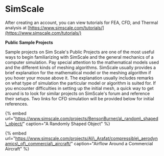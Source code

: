 # SimScale

After creating an account, you can view tutorials for FEA, CFD, and Thermal analysis at [https://www.simscale.com/tutorials/](https://www.simscale.com/tutorials/)

**Public Sample Projects**

Sample projects on Sim Scale's Public Projects are one of the most useful ways to begin familiarizing with SimScale and the general mechanics of a computer simulation. Pay special attention to the mathematical models used and the different kinds of meshing algorithms. SimScale usually provides a brief explanation for the mathematical model or the meshing algorithm if you hover your mouse above it. The explanation usually includes remarks on what type of simulation the particular model or algorithm is suited for. If you encounter difficulties in setting up the initial mesh, a quick way to get around is to look for similar projects on SimScale's forum and reference their setups. Two links for CFD simulation will be provided below for  initial references.

{% embed url="https://www.simscale.com/projects/BensonBurner/a\_random\_shaped\_object/" caption="A Randomly Shaped Object" %}

{% embed url="https://www.simscale.com/projects/Ali\_Arafat/compressible\_aerodynamics\_of\_commercial\_aircraft/" caption="Airflow Around a Commercial Aircraft" %}



